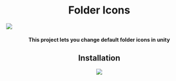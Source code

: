 <h1 align="center">
Folder Icons
</h1>

 <img src="https://github.com/compilerbutcher/Folder-Icons/assets/97310008/6505017d-5228-43ce-9d02-a574aa1df4ac.png">

<h4 align="center"> This project lets you change default folder icons in unity </h4>

<h2 align="center">
 Installation
</h2>
<div align="center">
<img src="https://github.com/compilerbutcher/Folder-Icons/assets/97310008/eb8fbd99-0ca5-4108-8cd5-f57de6ab1d3e.png">
</div>
